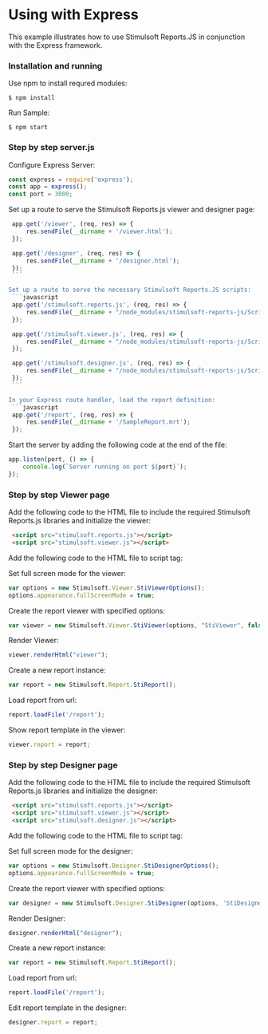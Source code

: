 # Using with Express

This example illustrates how to use Stimulsoft Reports.JS in conjunction with the Express framework.

### Installation and running
Use npm to install requred modules:

    $ npm install

Run Sample:

    $ npm start

### Step by step server.js

Configure Express Server:
   ```javascript
   const express = require('express');
   const app = express();
   const port = 3000;
   ```
   
Set up a route to serve the Stimulsoft Reports.js viewer and designer page:
   ```javascript
    app.get('/viewer', (req, res) => {
        res.sendFile(__dirname + '/viewer.html');
    });

    app.get('/designer', (req, res) => {
        res.sendFile(__dirname + '/designer.html');
    });
    ```

Set up a route to serve the necessary Stimulsoft Reports.JS scripts:
    ```javascript
    app.get('/stimulsoft.reports.js', (req, res) => {
        res.sendFile(__dirname + "/node_modules/stimulsoft-reports-js/Scripts/stimulsoft.reports.js");
    });

    app.get('/stimulsoft.viewer.js', (req, res) => {
        res.sendFile(__dirname + "/node_modules/stimulsoft-reports-js/Scripts/stimulsoft.viewer.js");
    });

    app.get('/stimulsoft.designer.js', (req, res) => {
        res.sendFile(__dirname + "/node_modules/stimulsoft-reports-js/Scripts/stimulsoft.designer.js");
    });
    ```

In your Express route handler, load the report definition:
    ```javascript
    app.get('/report', (req, res) => {
        res.sendFile(__dirname + '/SampleReport.mrt');
    });
   ```

Start the server by adding the following code at the end of the file:
   ```javascript
   app.listen(port, () => {
       console.log(`Server running on port ${port}`);
   });
   ```

### Step by step Viewer page
Add the following code to the HTML file to include the required Stimulsoft Reports.js libraries and initialize the viewer:
   ```html
    <script src="stimulsoft.reports.js"></script>
    <script src="stimulsoft.viewer.js"></script>
   ```

Add the following code to the HTML file to script tag:

Set full screen mode for the viewer:
```javascript
var options = new Stimulsoft.Viewer.StiViewerOptions();
options.appearance.fullScreenMode = true;
```

Create the report viewer with specified options:
```javascript
var viewer = new Stimulsoft.Viewer.StiViewer(options, "StiViewer", false);
```

Render Viewer:
```javascript    
viewer.renderHtml("viewer");
```

Create a new report instance:
```javascript
var report = new Stimulsoft.Report.StiReport();
```

Load report from url:
```javascript
report.loadFile('/report');
```

Show report template in the viewer:
```javascript
viewer.report = report;
```

### Step by step Designer page
Add the following code to the HTML file to include the required Stimulsoft Reports.js libraries and initialize the designer:
   ```html
    <script src="stimulsoft.reports.js"></script>
    <script src="stimulsoft.viewer.js"></script>
    <script src="stimulsoft.designer.js"></script>
   ```

Add the following code to the HTML file to script tag:

Set full screen mode for the designer:
```javascript
var options = new Stimulsoft.Designer.StiDesignerOptions();
options.appearance.fullScreenMode = true;
```

Create the report viewer with specified options:
```javascript
var designer = new Stimulsoft.Designer.StiDesigner(options, 'StiDesigner', false);
```

Render Designer:
```javascript    
designer.renderHtml("designer");
```

Create a new report instance:
```javascript
var report = new Stimulsoft.Report.StiReport();
```

Load report from url:
```javascript
report.loadFile('/report');
```

Edit report template in the designer:
```javascript
designer.report = report;
```
